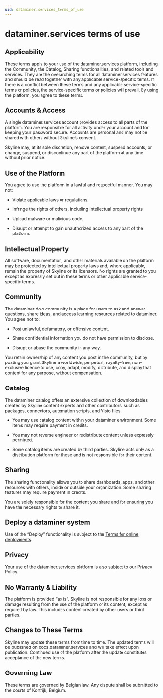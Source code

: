 ```yaml
---
uid: dataminer.services_terms_of_use
---
```


# dataminer.services terms of use

## Applicability

These terms apply to your use of the dataminer.services platform, including the Community, the Catalog, Sharing functionalities, and related tools and services. They are the overarching terms for all dataminer.services features and should be read together with any applicable service-specific terms. If there is a conflict between these terms and any applicable service-specific terms or policies, the service-specific terms or policies will prevail. By using the platform, you agree to these terms.

## Accounts & Access

A single dataminer.services account provides access to all parts of the platform. You are responsible for all activity under your account and for keeping your password secure. Accounts are personal and may not be shared with others without Skyline’s consent.

Skyline may, at its sole discretion, remove content, suspend accounts, or change, suspend, or discontinue any part of the platform at any time without prior notice.

## Use of the Platform

You agree to use the platform in a lawful and respectful manner. You may not:

- Violate applicable laws or regulations.

- Infringe the rights of others, including intellectual property rights.

- Upload malware or malicious code.

- Disrupt or attempt to gain unauthorized access to any part of the platform.

## Intellectual Property

All software, documentation, and other materials available on the platform may be protected by intellectual property laws and, where applicable, remain the property of Skyline or its licensors. No rights are granted to you except as expressly set out in these terms or other applicable service-specific terms.

## Community

The dataminer dojo community is a place for users to ask and answer questions, share ideas, and access learning resources related to dataminer. You agree not to:

- Post unlawful, defamatory, or offensive content.

- Share confidential information you do not have permission to disclose.

- Disrupt or abuse the community in any way.

You retain ownership of any content you post in the community, but by posting you grant Skyline a worldwide, perpetual, royalty-free, non-exclusive licence to use, copy, adapt, modify, distribute, and display that content for any purpose, without compensation.

## Catalog

The dataminer catalog offers an extensive collection of downloadables created by Skyline content experts and other contributors, such as packages, connectors, automation scripts, and Visio files.

- You may use catalog content within your dataminer environment. Some items may require payment in credits.

- You may not reverse engineer or redistribute content unless expressly permitted.

- Some catalog items are created by third parties. Skyline acts only as a distribution platform for these and is not responsible for their content.

## Sharing

The sharing functionality allows you to share dashboards, apps, and other resources with others, inside or outside your organization. Some sharing features may require payment in credits.

You are solely responsible for the content you share and for ensuring you have the necessary rights to share it.

## Deploy a dataminer system

Use of the “Deploy” functionality is subject to the [Terms for online deployments](xref:License_and_Service_Terms).

## Privacy

Your use of the dataminer.services platform is also subject to our Privacy Policy.

## No Warranty & Liability

The platform is provided “as is”. Skyline is not responsible for any loss or damage resulting from the use of the platform or its content, except as required by law. This includes content created by other users or third parties.

## Changes to These Terms

Skyline may update these terms from time to time. The updated terms will be published on docs.dataminer.services and will take effect upon publication. Continued use of the platform after the update constitutes acceptance of the new terms.

## Governing Law

These terms are governed by Belgian law. Any dispute shall be submitted to the courts of Kortrijk, Belgium.
